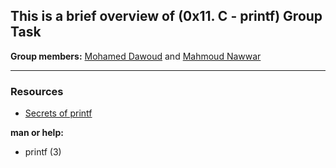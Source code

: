 ## This is a brief overview of (0x11. C - printf) Group Task
**Group members:**
[Mohamed Dawoud](https://github.com/mdawoud27) and [Mahmoud Nawwar](https://github.com/MahmoudNawwar)
___

### **Resources**
* [Secrets of printf](https://intranet.alxswe.com/rltoken/7Vw7aUWgwC7JYUrqI4bh4Q)

**man or help:**

* printf (3)

